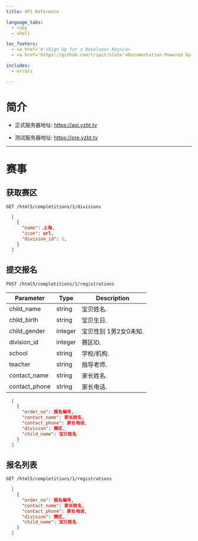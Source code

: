 ```yaml
---
title: API Reference

language_tabs:
  - ruby
  - shell

toc_footers:
  - <a href='#'>Sign Up for a Developer Key</a>
  - <a href='https://github.com/tripit/slate'>Documentation Powered by Slate</a>

includes:
  - errors

---
```


# 简介

* 正式服务器地址: https://api.yzbt.tv

* 测试服务器地址: https://pre.yzbt.tv

---

# 赛事

## 获取赛区


```shell
GET /html5/completitions/1/divisions
```


```json
  [
    {
      "name": 上海,
      "icon": url,
      "division_id": 1,
    }
  ]
```

## 提交报名


```shell
POST /html5/completitions/1/registrations
```

Parameter | Type | Description
--------- | ------- | -----------
child_name | string | 宝贝姓名.
child_birth | string | 宝贝生日.
child_gender | integer | 宝贝性别 1男2女0未知.
division_id | integer | 赛区ID.
school | string | 学校/机构.
teacher | string | 指导老师.
contact_name | string | 家长姓名.
contact_phone | string | 家长电话.


```json
  [
    {
      "order_no": 报名编号,
      "contact_name": 家长姓名,
      "contact_phone": 家长电话,
      "division": 赛区,
      "child_name": 宝贝姓名
    }
  ]
```

## 报名列表


```shell
GET /html5/completitions/1/registrations
```

```json
  [
    {
      "order_no": 报名编号,
      "contact_name": 家长姓名,
      "contact_phone": 家长电话,
      "division": 赛区,
      "child_name": 宝贝姓名
    }
  ]
```

